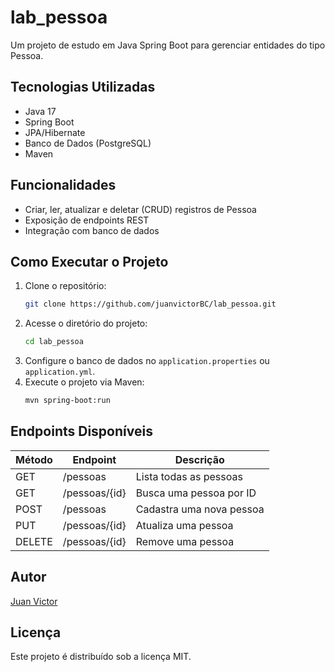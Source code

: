 # lab_pessoa

Um projeto de estudo em Java Spring Boot para gerenciar entidades do tipo Pessoa.

## Tecnologias Utilizadas

- Java 17
- Spring Boot
- JPA/Hibernate
- Banco de Dados (PostgreSQL)
- Maven

## Funcionalidades

- Criar, ler, atualizar e deletar (CRUD) registros de Pessoa
- Exposição de endpoints REST
- Integração com banco de dados

## Como Executar o Projeto

1. Clone o repositório:
   ```sh
   git clone https://github.com/juanvictorBC/lab_pessoa.git
   ```
2. Acesse o diretório do projeto:
   ```sh
   cd lab_pessoa
   ```
3. Configure o banco de dados no `application.properties` ou `application.yml`.
4. Execute o projeto via Maven:
   ```sh
   mvn spring-boot:run
   ```

## Endpoints Disponíveis

| Método | Endpoint      | Descrição |
|--------|--------------|------------|
| GET    | /pessoas     | Lista todas as pessoas |
| GET    | /pessoas/{id} | Busca uma pessoa por ID |
| POST   | /pessoas     | Cadastra uma nova pessoa |
| PUT    | /pessoas/{id} | Atualiza uma pessoa |
| DELETE | /pessoas/{id} | Remove uma pessoa |

## Autor

[Juan Victor](https://github.com/juanvictorBC)

## Licença

Este projeto é distribuído sob a licença MIT.


